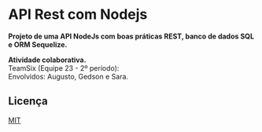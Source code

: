 # API Rest com Nodejs

<b>Projeto de uma API NodeJs com boas práticas REST, banco de dados SQL e ORM Sequelize.</b>

<b>Atividade colaborativa.</b><br>
TeamSix (Equipe 23 - 2º período):<br>
Envolvidos: Augusto, Gedson e Sara.

## Licença
[MIT](https://choosealicense.com/licenses/mit/)
